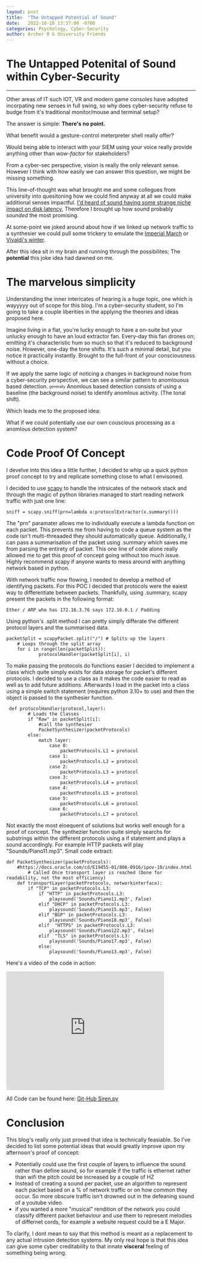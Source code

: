 ```yaml
---
layout: post
title:  "The Untapped Potential of Sound"
date:   2022-10-28 13:37:00 -0700
categories: Psychology, Cyber-Security
author: Archer B & University Friends
---
```

# The Untapped Potenital of Sound within Cyber-Security

-----

Other areas of IT such IOT, VR and modern game consoles have adopted incorpating new senses in full swing, so why does cyber-security refuse to budge from it's traditional monitor/mouse and terminal setup? 


The answer is simple: **There's no point.** 

What benefit would a gesture-control meterpreter shell really offer? 

Would being able to interact with your SIEM using your voice really provide anything other than *wow-factor* for stakeholders?

From a cyber-sec perspective, vision is really the only relevant sense. However I think with how easily we can answer this question, we might be missing something.

This line-of-thought was what brought me and some collegues from university into quesitoning how we could find anyway at all we could make additional senses impactful. [I'd heard of sound having some strange niche
impact on disk latency](https://www.youtube.com/watch?v=tDacjrSCeq4), Therefore I brought up how sound probably *sounded* the most promising.

At some-point we joked around about how if we linked up network traffic to a synthesier we could pull some trickery to emulate the [Imperial March](https://www.youtube.com/watch?v=-bzWSJG93P8) or [Vivaldi's winter](https://youtu.be/TZCfydWF48c?t=70). 

After this idea sit in my brain and running through the possibilites; The **potential** this joke idea had dawned on me.

# The marvelous simplicity


Understanding the inner intericates of hearing is a huge topic, one which is wayyyyy out of scope for this blog. I'm a cyber-security student, so I'm going to take a couple liberities in the applying the theories and ideas proposed here.

Imagine living in a flat, you're lucky enough to have a on-suite but your unlucky enough to have an loud extractor fan. Every-day this fan drones on; emitting it's characteristic hum so much so that it's reduced to background noise. However, one-day the tone shifts. It's such a minimal detail, but you notice it practically instantly. Brought to the full-front of your consciousness without a choice.

If we apply the same logic of noticing a changes in background noise from a cyber-security perspective, we can see a similar pattern to anomlouous based detection. <sub><sup>generally</sup></sub> Anomlous based detection consists of using a baseline (the background noise) to identify anomlous activity. (The tonal shift).

Which leads me to the proposed idea:

What if we could potentially use our own couscious processing as a anomlous detection system?

# Code Proof Of Concept

I develve into this idea a little further, I decided to whip up a quick python proof concept to try and replicate something close to what I envisoned.

I decided to use [scapy](https://scapy.net/) to handle the intrsicates of the network stack and through the magic of python libraries managed to start reading network traffic with just one line:
```
sniff = scapy.sniff(prn=lambda x:protocolExtractor(x.summary()))
```
The "prn" paramater allows me to individually execute a lambda function on each packet. This prevents me from having to code a queue system as the code isn't multi-threaaded they should automatically queue. Additionally, I can pass a summarisation of the packet using .summary which saves me from parsing the entirety of packet. This one line of code alone really allowed me to get this proof of concept going without too much issue. Highly recommend scapy if anyone wants to mess around with anything network based in python.

With network traffic now flowing, I needed to develop a method of identifying packets. For this POC I decided that protocols were the eaiest way to differentiate between packets.
Thankfully, using .summary, scapy present the packets in the following format:
```
Ether / ARP who has 172.16.3.76 says 172.16.0.1 / Padding
```
Using python's .split method I can pretty simply differate the different protocol layers and the summarised data. 
```
packetSplit = scapyPacket.split("/") # Splits up the layers
    # Loops through the split array
    for i in range(len(packetSplit)):
            protocolHandler(packetSplit[i], i)
```
To make passing the protocols do functions easier I decided to implement a class which quite simply exists for data storage for packet's different protocols. I decided to use a class as it makes the code easier to read as well as to add future additions.
Afterwards I load in the packet into a class using a simple switch statement (requires python 3.10+ to use) and then the object is passed to the synthesier function.
```
 def protocolHandler(protocol,layer):
        # Loads the Classes
        if "Raw" in packetSplit[i]:
            #call the synthesier
            PacketSynthesizer(packetProtocols)
        else:
            match layer:
                case 0:
                    packetProtocols.L1 = protocol
                case 1:
                    packetProtocols.L2 = protocol
                case 2:
                    packetProtocols.L3 = protocol
                case 3:
                    packetProtocols.L4 = protocol
                case 4:
                    packetProtocols.L5 = protocol
                case 5:
                    packetProtocols.L6 = protocol
                case 6: 
                    packetProtocols.L7 = protocol
```
Not exactly the most eloequent of solutions but works well enough for a proof of concept.
The synthezier function quite simply searchs for substrings within the different protocols using a if statement and plays a sound accordingly. For example HTTP packets will play "Sounds/Piano11.mp3".  Small code extract:
```
def PacketSynthesizer(packetProtocols):
    #https://docs.oracle.com/cd/E19455-01/806-0916/ipov-10/index.html
        # Called Once transport layer is reached (Done for readability, not the most efficiency)
    def transportLayer(packetProtocols, networkinterface):
        if "TCP" in packetProtocols.L3:
            if "HTTP" in packetProtocols.L3:
                playsound('Sounds/Piano11.mp3', False)
            elif "DHCP" in packetProtocols.L3:
                playsound('Sounds/Piano15.mp3', False)
            elif "BGP" in packetProtocols.L3:
                playsound('Sounds/Piano18.mp3', False)
            elif  "HTTPS" in packetProtocols.L3:
                playsound('Sounds/Piano122.mp3', False)
            elif  "TLS" in packetProtocols.L3:
                playsound('Sounds/Piano17.mp3', False)
            else:
                playsound('Sounds/Piano13.mp3', False)
```
Here's a video of the code in action:
<iframe width="420" height="315" src="https://www.youtube.com/watch?v=lMUlPl2dn_c&feature=youtu.be" frameborder="0" allowfullscreen></iframe>

All Code can be found here:
[Git-Hub Siren.py](https://github.com/Visceral-Sec/Siren.Py)

# Conclusion

This blog's really only just proved that idea is technically feasiable. So I've decided to list some potential ideas that would greatly improve upon my afternoon's proof of concept:

- Potentially could use the first couple of layers to influence the sound rather than define sound, so for example if the traffic is ethernet rather than wifi the pitch could be increased by a couple of HZ
- Instead of creating a sound per packet, use an algorithm to represent each packet based on a % of network traffic or on how common they occur. So more obscure traffic isn't drowned out in the defeaning sound of a youtube video.
- if you wanted a more "musical" rendition of the network you could classify different packet behaviour and use them to represent melodies of differnet cords, for example a website request could be a E Major.

To clarify, I dont mean to say that this method is meant as a replacement to any actual intrusion detection systems. 
My only real hope is that this idea can give some cyber creditability to that innate **visceral** feeling of something being wrong.

